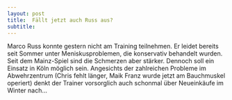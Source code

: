 ```yaml
---
layout: post
title:  Fällt jetzt auch Russ aus?
subtitle:  
---
```


Marco Russ konnte gestern nicht am Training teilnehmen. Er leidet bereits seit Sommer unter Meniskusproblemen, die konservativ behandelt wurden. Seit dem Mainz-Spiel sind die Schmerzen aber stärker. Dennoch soll ein Einsatz in Köln möglich sein. Angesichts der zahlreichen Probleme im Abwehrzentrum (Chris fehlt länger, Maik Franz wurde jetzt am Bauchmuskel operiert) denkt der Trainer vorsorglich auch schonmal über Neueinkäufe im Winter nach...


